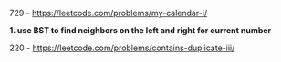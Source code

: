 729 - https://leetcode.com/problems/my-calendar-i/

**1. use BST to find neighbors on the left and right for current number**

220 - https://leetcode.com/problems/contains-duplicate-iii/
